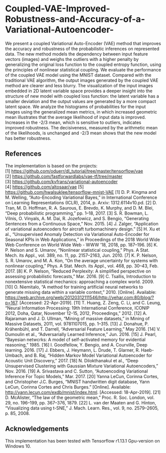 # Coupled-VAE-Improved-Robustness-and-Accuracy-of-a-Variational-Autoencoder-
We present a coupled Variational Auto-Encoder (VAE) method that improves the accuracy and robustness of the probabilistic inferences on represented data. The new method models the dependency between input feature vectors (images) and weighs the outliers with a higher penalty by generalizing the original loss function to the coupled entropy function, using the principles of nonlinear statistical coupling. We evaluate the performance of the coupled VAE model using the MNIST dataset. Compared with the traditional VAE algorithm, the output images generated by the coupled VAE method are clearer and less blurry. The visualization of the input images embedded in 2D latent variable space provides a deeper insight into the structure of new model with coupled loss function: the latent variable has a smaller deviation and the output values are generated by a more compact latent space. We analyze the histograms of probabilities for the input images using the generalized mean metrics, in which increased geometric mean illustrates that the average likelihood of input data is improved. Increases in the -2/3 mean, which is sensitive to outliers, indicates improved robustness. The decisiveness, measured by the arithmetic mean of the likelihoods, is unchanged and -2/3 mean shows that the new model has better robustness.


## References
The implementation is based on the projects:  
[1] https://github.com/oduerr/dl_tutorial/tree/master/tensorflow/vae  
[2] https://github.com/fastforwardlabs/vae-tf/tree/master  
[3] https://github.com/kvfrans/variational-autoencoder  
[4] https://github.com/altosaar/vae
[5] https://github.com/hwalsuklee/tensorflow-mnist-VAE
[1]	D. P. Kingma and M. Welling, “Auto-Encoding Variational Bayes,” in International Conference on Learning Representations (ICLR), 2014, p. Arxiv: 1312.6114v10.pd.
[2]	D. Tran, M. D. Hoffman, R. A. Saurous, E. Brevdo, K. Murphy, and D. M. Blei, “Deep probabilistic programming,” pp. 1–18, 2017.
[3]	S. R. Bowman, L. Vilnis, O. Vinyals, A. M. Dai, R. Jozefowicz, and S. Bengio, “Generating Sentences from a Continuous Space,” Nov. 2015.
[4]	J. Zalger, “Application of variational autoencoders for aircraft turbomachinery design.”
[5]	H. Xu et al., “Unsupervised Anomaly Detection via Variational Auto-Encoder for Seasonal KPIs in Web Applications,” in Proceedings of the 2018 World Wide Web Conference on World Wide Web  - WWW ’18, 2018, pp. 187–196.
[6]	K. P. Nelson and S. Umarov, “Nonlinear statistical coupling,” Phys. A Stat. Mech. its Appl., vol. 389, no. 11, pp. 2157–2163, Jun. 2010.
[7]	K. P. Nelson, S. R. Umarov, and M. A. Kon, “On the average uncertainty for systems with nonlinear coupling,” Phys. A Stat. Mech. its Appl., vol. 468, pp. 30–43, Feb. 2017.
[8]	K. P. Nelson, “Reduced Perplexity: A simplified perspective on assessing probabilistic forecasts,” Mar. 2016.
[9]	C. Tsallis, Introduction to nonextensive statistical mechanics: approaching a complex world. 2009.
[10]	O. Niemitalo, “A method for training artificial neural networks to generate missing data within a variable context,” 2010. [Online]. Available: https://web.archive.org/web/20120312111546/http://yehar.com:80/blog/?p=167. [Accessed: 22-Apr-2019].
[11]	T. Huang, Z. Zeng, C. Li, and C. Leung, “Neural Information Processing: 19th International Conference, ICONIP 2012, Doha, Qatar, November 12-15, 2012, Proceedings,” 2012.
[12]	A. Rajaraman and J. D. Ullman, “Mining of massive datasets,” in Mining of Massive Datasets, 2011, vol. 9781107015, pp. 1–315.
[13]	J. Donahue, P. Krähenbühl, and T. Darrell, “Adversarial Feature Learning,” May 2016.
[14]	V. Dumoulin et al., “Adversarially Learned Inference,” Jun. 2016.
[15]	J. Pearl, “Bayesian netwcrks: A model cf self-activated memory for evidential reasoning,” 1985.
[16]	I. Goodfellow, Y. Bengio, and A. Courville, Deep learning. 2016.
[17]	J. Ebbers, J. Heymann, L. Drude, T. Glarner, R. Haeb-Umbach, and B. Raj, “Hidden Markov Model Variational Autoencoder for Acoustic Unit Discovery,” 2017.
[18]	N. Dilokthanakul et al., “Deep Unsupervised Clustering with Gaussian Mixture Variational Autoencoders,” Nov. 2016.
[19]	A. Srivastava and C. Sutton, “Autoencoding Variational Inference For Topic Models,” Mar. 2017.
[20]	Yanna LeCun, Corinna Cortes, and Christopher J.C. Burges, “MNIST handwritten digit database, Yann LeCun, Corinna Cortes and Chris Burges.” [Online]. Available: http://yann.lecun.com/exdb/mnist/index.html. [Accessed: 18-Apr-2019].
[21]	D. McAlister, “The law of the geometric mean,” Proc. R. Soc. London, vol. 29, no. 196–199, pp. 367–376, 1879.
[22]	L. van der Maaten and G. Hinton, “Visualizing data using t-SNE,” J. Mach. Learn. Res., vol. 9, no. 2579–2605, p. 85, 2008.



## Acknowledgements
This implementation has been tested with Tensorflow r1.13.1 Gpu-version on Windows 10.
